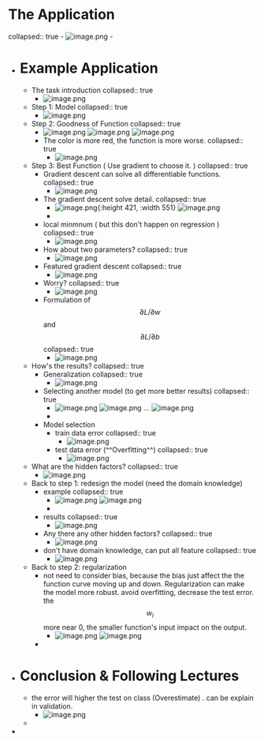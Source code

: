 # The Application
collapsed:: true
	- ![image.png](../assets/image_1694307885134_0.png)
	-
- # Example Application
	- The task introduction
	  collapsed:: true
		- ![image.png](../assets/image_1694308086743_0.png)
	- Step 1: Model
	  collapsed:: true
		- ![image.png](../assets/image_1694308298616_0.png)
	- Step 2: Goodness of Function
	  collapsed:: true
		- ![image.png](../assets/image_1694308452376_0.png)
		  ![image.png](../assets/image_1694308661145_0.png)
		  ![image.png](../assets/image_1694308809130_0.png)
		- The color is more red, the function is more worse.
		  collapsed:: true
			- ![image.png](../assets/image_1694308991235_0.png)
	- Step 3: Best Function ( Use gradient to choose it.  )
	  collapsed:: true
		- Gradient descent can solve all differentiable functions.
		  collapsed:: true
			- ![image.png](../assets/image_1694309107884_0.png)
		- The gradient descent solve detail.
		  collapsed:: true
			- ![image.png](../assets/image_1694309328860_0.png){:height 421, :width 551}
			  ![image.png](../assets/image_1694309529038_0.png)
			-
		- local minmnum ( but this don't happen on regression )
		  collapsed:: true
			- ![image.png](../assets/image_1694309642915_0.png)
		- How about two parameters?
		  collapsed:: true
			- ![image.png](../assets/image_1694309751429_0.png)
		- Featured gradient descent
		  collapsed:: true
			- ![image.png](../assets/image_1694310000364_0.png)
		- Worry?
		  collapsed:: true
			- ![image.png](../assets/image_1694310120923_0.png)
		- Formulation of $${\partial L}/{\partial w}$$ and $${\partial L}/{\partial b}$$
		  collapsed:: true
			- ![image.png](../assets/image_1694310230877_0.png)
	- How's the results?
	  collapsed:: true
		- Generalization
		  collapsed:: true
			- ![image.png](../assets/image_1694310737198_0.png)
		- Selecting another model (to get more better results)
		  collapsed:: true
			- ![image.png](../assets/image_1694311010782_0.png)
			  ![image.png](../assets/image_1694311079374_0.png)
			  ...
			  ![image.png](../assets/image_1694311292988_0.png)
			-
		- Model selection
			- train data error
			  collapsed:: true
				- ![image.png](../assets/image_1694311427759_0.png)
			- test data error (^^Overfitting^^)
			  collapsed:: true
				- ![image.png](../assets/image_1694311620656_0.png)
	- What are the hidden factors?
	  collapsed:: true
		- ![image.png](../assets/image_1694311843329_0.png)
	- Back to step 1: redesign the model (need the domain knowledge)
		- example
		  collapsed:: true
			- ![image.png](../assets/image_1694312324725_0.png)
			  ![image.png](../assets/image_1694312339971_0.png)
			-
		- results
		  collapsed:: true
			- ![image.png](../assets/image_1694312486447_0.png)
		- Any there any other hidden factors?
		  collapsed:: true
			- ![image.png](../assets/image_1694312534646_0.png)
		- don't have domain knowledge, can put all feature
		  collapsed:: true
			- ![image.png](../assets/image_1694312706295_0.png)
	- Back to step 2: regularization
		- not need to consider bias, because the bias just affect  the the function curve moving up and down. Regularization can make the model more robust. avoid overfitting, decrease the test error. the $$w_i$$ more near 0, the smaller function's input impact on the output.
			- ![image.png](../assets/image_1694315315827_0.png)
			  ![image.png](../assets/image_1694315450492_0.png)
		-
- # Conclusion & Following Lectures
	- the error will higher the test on class (Overestimate) . can be explain in validation.
		- ![image.png](../assets/image_1694315835158_0.png)
	-
-